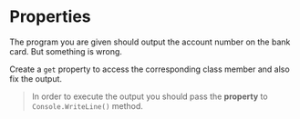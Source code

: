 # Properties

The program you are given should output the account number on the bank card. But something is wrong.

Create a `get` property to access the corresponding class member and also fix the output.

>In order to execute the output you should pass the **property** to `Console.WriteLine()` method.